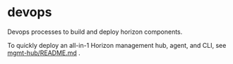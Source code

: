 # devops

Devops processes to build and deploy horizon components.

To quickly deploy an all-in-1 Horizon management hub, agent, and CLI, see [mgmt-hub/README.md](mgmt-hub/README.md) .
